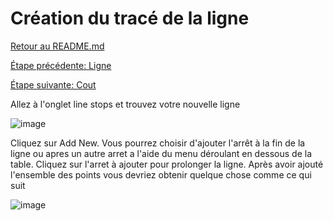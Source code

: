 # Création du tracé de la ligne
[Retour au README.md](../../README.md)

[Étape précédente: Ligne](LINE_CREATION.md)

[Étape suivante: Cout](LINE_COST_INFERENCE.md)

Allez à l'onglet line stops et trouvez votre nouvelle ligne

![image](https://github.com/user-attachments/assets/964f84be-efb8-4991-82d6-a786d5b9635b)

Cliquez sur Add New. Vous pourrez choisir d'ajouter l'arrêt à la fin de la ligne ou apres un autre arret a l'aide du menu déroulant en dessous de la table. Cliquez sur l'arret à ajouter pour prolonger la ligne. Après avoir ajouté l'ensemble des points vous devriez obtenir quelque chose comme ce qui suit

![image](https://github.com/user-attachments/assets/45d9d245-edc3-4a38-a7d6-6c80926a707b)
